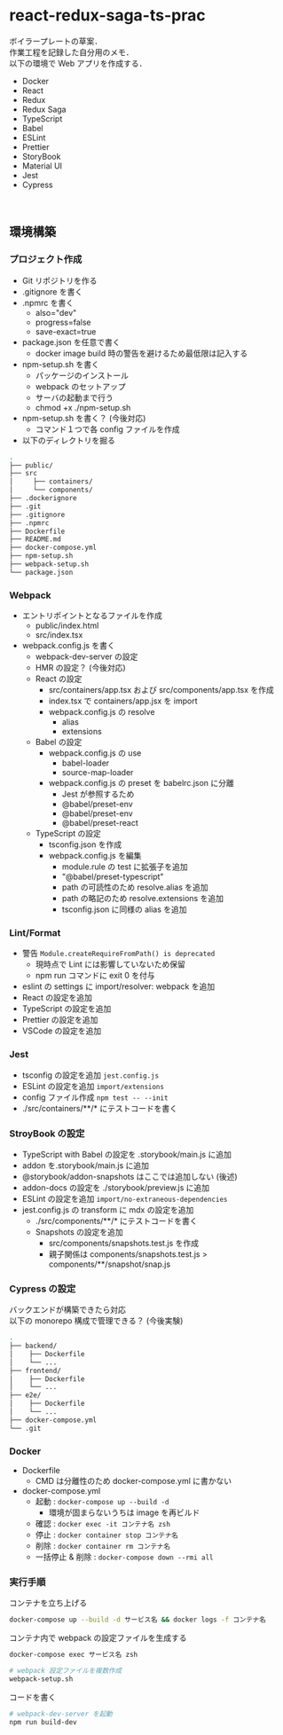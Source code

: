 # react-redux-saga-ts-prac

ボイラープレートの草案．  
作業工程を記録した自分用のメモ．  
以下の環境で Web アプリを作成する．

- Docker
- React
- Redux
- Redux Saga
- TypeScript
- Babel
- ESLint
- Prettier
- StoryBook
- Material UI
- Jest
- Cypress

<br>

## 環境構築

### プロジェクト作成

- Git リポジトリを作る
- .gitignore を書く
- .npmrc を書く
  - also="dev"
  - progress=false
  - save-exact=true
- package.json を任意で書く
  - docker image build 時の警告を避けるため最低限は記入する
- npm-setup.sh を書く
  - パッケージのインストール
  - webpack のセットアップ
  - サーバの起動まで行う
  - chmod +x ./npm-setup.sh
- npm-setup.sh を書く？ (今後対応)
  - コマンド１つで各 config ファイルを作成
- 以下のディレクトリを掘る

```zsh
.
├── public/
├── src
│     ├── containers/
│     └── components/
├── .dockerignore
├── .git
├── .gitignore
├── .npmrc
├── Dockerfile
├── README.md
├── docker-compose.yml
├── npm-setup.sh
├── webpack-setup.sh
└── package.json
```

### Webpack

- エントリポイントとなるファイルを作成
  - public/index.html
  - src/index.tsx
- webpack.config.js を書く
  - webpack-dev-server の設定
  - HMR の設定？ (今後対応)
  - React の設定
    - src/containers/app.tsx および src/components/app.tsx を作成
    - index.tsx で containers/app.jsx を import
    - webpack.config.js の resolve
      - alias
      - extensions
  - Babel の設定
    - webpack.config.js の use
      - babel-loader
      - source-map-loader
    - webpack.config.js の preset を babelrc.json に分離
      - Jest が参照するため
      - @babel/preset-env
      - @babel/preset-env
      - @babel/preset-react
  - TypeScript の設定
    - tsconfig.json を作成
    - webpack.config.js を編集
      - module.rule の test に拡張子を追加
      - "@babel/preset-typescript"
      - path の可読性のため resolve.alias を追加
      - path の略記のため resolve.extensions を追加
      - tsconfig.json に同様の alias を追加

### Lint/Format

- 警告 `Module.createRequireFromPath() is deprecated`
  - 現時点で Lint には影響していないため保留
  - npm run コマンドに  exit 0 を付与
- eslint の settings に import/resolver: webpack を追加
- React の設定を追加
- TypeScript の設定を追加
- Prettier の設定を追加
- VSCode の設定を追加

### Jest

- tsconfig の設定を追加 `jest.config.js`
- ESLint の設定を追加 `import/extensions`
- config ファイル作成 `npm test -- --init`
- ./src/containers/\*\*/* にテストコードを書く

### StroyBook の設定
  
- TypeScript with Babel の設定を .storybook/main.js に追加
- addon を.storybook/main.js に追加
- @storybook/addon-snapshots はここでは追加しない (後述)
- addon-docs の設定を ./storybook/preview.js に追加
- ESLint の設定を追加 `import/no-extraneous-dependencies`
- jest.config.js の transform に mdx の設定を追加
  - ./src/components/\*\*/* にテストコードを書く
  - Snapshots の設定を追加
    - src/components/snapshots.test.js を作成
    - 親子関係は components/snapshots.test.js > components/\*\*/snapshot/snap.js

### Cypress の設定

バックエンドが構築できたら対応  
以下の monorepo 構成で管理できる？ (今後実験)

```zsh
.
├── backend/
│    ├── Dockerfile
│    └── ...
├── frontend/
│    ├── Dockerfile
│    └── ...
├── e2e/
│    ├── Dockerfile
│    └── ...
├── docker-compose.yml
└── .git
```

### Docker

- Dockerfile
  - CMD は分離性のため docker-compose.yml に書かない
- docker-compose.yml
  - 起動 : `docker-compose up --build -d`  
    - 環境が固まらないうちは image を再ビルド
  - 確認 : `docker exec -it コンテナ名 zsh`  
  - 停止 : `docker container stop コンテナ名`
  - 削除 : `docker container rm コンテナ名`
  - 一括停止 & 削除 : `docker-compose down --rmi all`

### 実行手順

コンテナを立ち上げる

```zsh
docker-compose up --build -d サービス名 && docker logs -f コンテナ名
```

コンテナ内で webpack の設定ファイルを生成する

```zsh
docker-compose exec サービス名 zsh

# webpack 設定ファイルを複数作成
webpack-setup.sh
```

コードを書く

```zsh
# webpack-dev-server を起動
npm run build-dev
```
